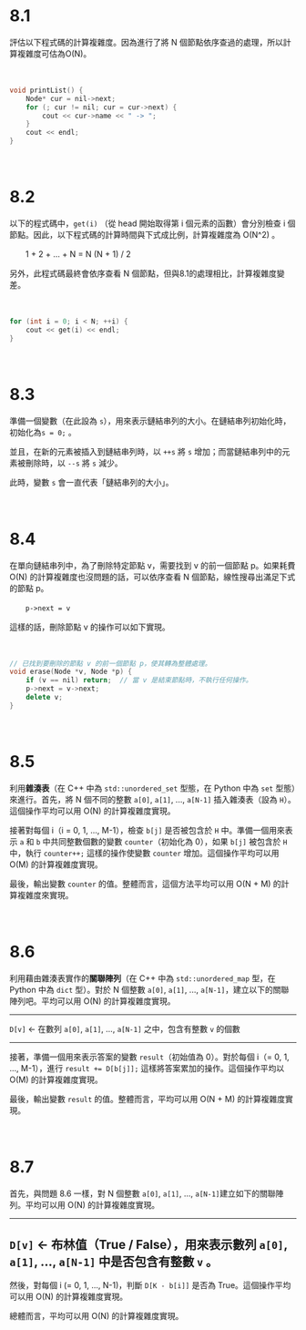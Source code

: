 # 8.1

評估以下程式碼的計算複雜度。因為進行了將 N 個節點依序查過的處理，所以計算複雜度可估為O(N)。

　

```cpp
void printList() {
    Node* cur = nil->next;
    for (; cur != nil; cur = cur->next) {
        cout << cur->name << " -> ";
    }
    cout << endl;
}
```

　

# 8.2

以下的程式碼中，`get(i)` （從 head 開始取得第 i 個元素的函數）會分別檢查 i 個節點。因此，以下程式碼的計算時間與下式成比例，計算複雜度為 O(N^2) 。

　　1 + 2 + ... + N = N (N + 1) / 2


另外，此程式碼最終會依序查看 N 個節點，但與8.1的處理相比，計算複雜度變差。

　

```cpp
for (int i = 0; i < N; ++i) {
    cout << get(i) << endl;
}
```

　

# 8.3

準備一個變數（在此設為 `s`），用來表示鏈結串列的大小。在鏈結串列初始化時，初始化為`s = 0;` 。

並且，在新的元素被插入到鏈結串列時，以 `++s` 將 `s` 增加；而當鏈結串列中的元素被刪除時，以 `--s` 將 `s` 減少。

此時，變數 `s` 會一直代表「鏈結串列的大小」。

　

# 8.4

在單向鏈結串列中，為了刪除特定節點 v，需要找到 v 的前一個節點 p。如果耗費 O(N) 的計算複雜度也沒問題的話，可以依序查看 N 個節點，線性搜尋出滿足下式的節點 p。

　　`p->next = v`

這樣的話，刪除節點 v 的操作可以如下實現。

　

```cpp
// 已找到要刪除的節點 v 的前一個節點 p，使其轉為整體處理。
void erase(Node *v, Node *p) {
    if (v == nil) return;  // 當 v 是結束節點時，不執行任何操作。
    p->next = v->next;
    delete v;
}
```

　

# 8.5

利用**雜湊表**（在 C++ 中為 `std::unordered_set` 型態，在 Python 中為 `set` 型態）來進行。首先，將 N 個不同的整數 `a[0]`, `a[1]`, ..., `a[N-1]` 插入雜湊表（設為 `H`）。這個操作平均可以用 O(N) 的計算複雜度實現。

接著對每個 i（i = 0, 1, ..., M-1），檢查 `b[j]` 是否被包含於 `H` 中。準備一個用來表示 `a` 和 `b` 中共同整數個數的變數 `counter`（初始化為 0），如果 `b[j]` 被包含於 `H` 中，執行 `counter++;` 這樣的操作使變數 `counter` 增加。這個操作平均可以用 O(M) 的計算複雜度實現。

最後，輸出變數 `counter` 的值。整體而言，這個方法平均可以用 O(N + M) 的計算複雜度來實現。

　

# 8.6

利用藉由雜湊表實作的**關聯陣列**（在 C++ 中為 `std::unordered_map` 型，在 Python 中為 `dict` 型）。對於 N 個整數 `a[0]`, `a[1]`, ..., `a[N-1]`，建立以下的關聯陣列吧。平均可以用 O(N) 的計算複雜度實現。

-----

`D[v]` ← 在數列 `a[0]`, `a[1]`, ..., `a[N-1]` 之中，包含有整數 `v` 的個數

-----

接著，準備一個用來表示答案的變數 `result`（初始值為 0）。對於每個 i（= 0, 1, ..., M-1），進行 `result += D[b[j]];` 這樣將答案累加的操作。這個操作平均以 O(M) 的計算複雜度實現。

最後，輸出變數 `result` 的值。整體而言，平均可以用 O(N + M) 的計算複雜度實現。

　

# 8.7

首先，與問題 8.6 一樣，對 N 個整數 `a[0]`, `a[1]`, ..., `a[N-1]`建立如下的關聯陣列。平均可以用 O(N) 的計算複雜度實現。

-----

`D[v]` ← 布林值（True / False），用來表示數列 `a[0]`, `a[1]`, ..., `a[N-1]` 中是否包含有整數 `v` 。
-----

然後，對每個 i (= 0, 1, ..., N-1)，判斷 `D[K - b[i]]` 是否為 True。這個操作平均可以用 O(N) 的計算複雜度實現。

總體而言，平均可以用 O(N) 的計算複雜度實現。